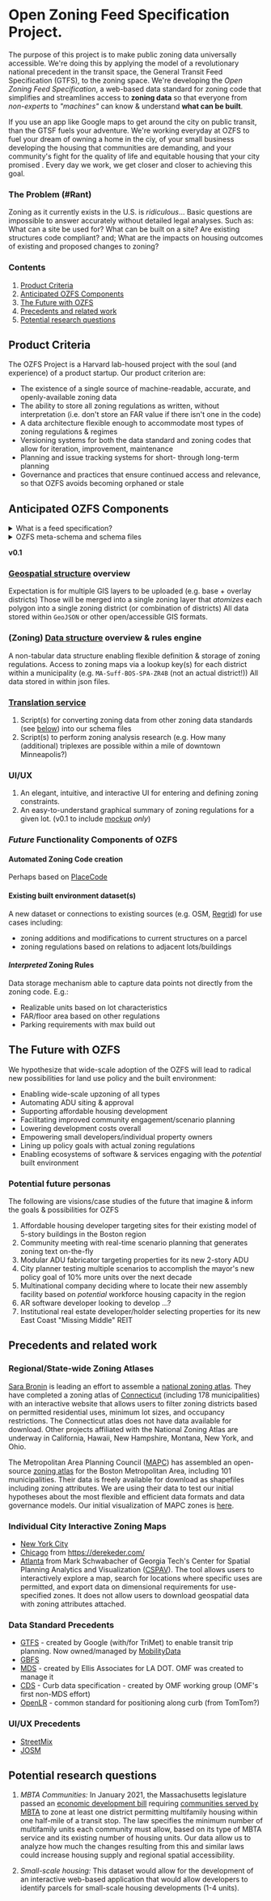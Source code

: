 # Open Zoning Feed Specification Project.

The purpose of this project is to make public zoning data universally accessible. We're doing this by applying the model of a revolutionary national precedent in the transit space, the General Transit Feed Specification (GTFS), to the zoning space. We're developing the _Open Zoning Feed Specification_, a web-based data standard for zoning code that simplifies and streamlines access to **zoning data** so that everyone from _non-experts_ to _"machines"_ can know & understand **what can be built**. 

If you use an app like Google maps to get around the city on public transit, than the GTSF fuels your adventure. We're working everyday at OZFS to fuel your dream of owning a home in the ciy, of your small business developing the housing that communities are demanding, and your community's fight for the quality of life and equitable housing that your city promised . Every day we work, we get closer and closer to achieving this goal. 

### The Problem (\#Rant)
Zoning as it currently exists in the U.S. is _ridiculous_...
Basic questions are impossible to answer accurately without detailed legal analyses. Such as: What can a site be used for? What can be built on a site? Are existing structures code compliant? and; What are the impacts on housing outcomes of existing and proposed changes to zoning?

### Contents
1. [Product Criteria](#product-criteria)
2. [Anticipated OZFS Components](#anticipated-ozfs-components)
3. [The Future with OZFS](#the-future-with-ozfs)
4. [Precedents and related work](#precedents-and-related-work)
5. [Potential research questions](#potential-research-questions)

## Product Criteria
The OZFS Project is a Harvard lab-housed project with the soul (and experience) of a product startup. Our product criterion are:
- The existence of a single source of machine-readable, accurate, and openly-available zoning data
- The ability to store all zoning regulations as written, without interpretation (i.e. don't store an FAR value if there isn't one in the code)
- A data architecture flexible enough to accommodate most types of zoning regulations & regimes
- Versioning systems for both the data standard and zoning codes that allow for iteration, improvement, maintenance
- Planning and issue tracking systems for short- through long-term planning
- Governance and practices that ensure continued access and relevance, so that OZFS avoids becoming orphaned or stale

## Anticipated OZFS Components
<details>
<summary>What is a feed specification?</summary>
<br>
A _feed specification_ is a pre-defined set of files for digitally storing information on a particular instance of a topic. For OZFS, our topic is zoning codes and and our instances are individual municipalities' zoning codes. Each file within our feed specification defines the required data structure for recording the information for a specifice piece of a municipality's zoning code. The particular data structure within each of these files an example of a schema, creating what we call schema files. When packaged together, these schema files form the complete set of instructions for how to capture an entire municipality's zoning code according to the specific standared data structure that we are intentionally and methodically designing. The culmination of our work for a given municipality will be a packaged set of instructions for that municipality, the municipality's feed specification.
</details>

<details>
<summary>OZFS meta-schema and schema files</summary>
<br>
Underpinning our schema files is a standard data structure known as the Open Zoning meta-schema. We're currently crafting our meta-schema off of the great work that has been done at Mobility Data, embodied in their Mobility Data Standard (MDS) meta-schema (http://json-schema.org/draft-06/schema#). 

Our schema files fall into one of two catagories: 1) for capturing the zoning regulations of a municipality's zoning code, and: 2) for capturing the geospatial information for a municipality's districts and proximity zones. A critical challenge of this project and its research contribution in this field is our work designing the standard data structures for schemas of both file catagories that enable us to meet the criteria we've outlined in the "Product Criteria" section above. 
</details>


**v0.1**
### [Geospatial structure](/geo-standard) overview
Expectation is for multiple GIS layers to be uploaded (e.g. base + overlay districts)
Those will be merged into a single zoning layer that _atomizes_ each polygon into a single zoning district (or combination of districts)
All data stored within `GeoJSON` or other open/accessible GIS formats. 

### (Zoning) [Data structure](/data-standard) overview & rules engine
A non-tabular data structure enabling flexible definition & storage of zoning regulations.
Access to zoning maps via a lookup key(s) for each district within a municipality (e.g. `MA-Suff-BOS-SPA-ZR4B` (not an actual district!))
All data stored in within json files. 

### [Translation service](/code/translation-scripts)
1. Script(s) for converting zoning data from other zoning data standards (see [below](#regionalstate-wide-zoning-atlases)) into our schema files
2. Script(s) to perform zoning analysis research (e.g. How many (additional) triplexes are possible within a mile of downtown Minneapolis?)

### UI/UX
1. An elegant, intuitive, and interactive UI for entering and defining zoning constraints.
2. An easy-to-understand graphical summary of zoning regulations for a given lot. 
(v0.1 to include [mockup](/images/ui-ux-mockups) _only_)

### _Future_ Functionality Components of OZFS

#### Automated Zoning Code creation
Perhaps based on [PlaceCode](https://www.principle.us/placecode)

#### Existing built environment dataset(s)
A new dataset or connections to existing sources (e.g. OSM, [Regrid](https://regrid.com/buildings)) for use cases including:
- zoning additions and modifications to current structures on a parcel
- zoning regulations based on relations to adjacent lots/buildings


#### _Interpreted_ Zoning Rules
Data storage mechanism able to capture data points not directly from the zoning code. E.g.:
- Realizable units based on lot characteristics
- FAR/floor area based on other regulations
- Parking requirements with max build out

## The Future with OZFS
We hypothesize that wide-scale adoption of the OZFS will lead to radical new possibilities for land use policy and the built environment:
- Enabling wide-scale upzoning of all types
- Automating ADU siting & approval
- Supporting affordable housing development
- Facilitating improved community engagement/scenario planning
- Lowering development costs overall
- Empowering small developers/individual property owners
- Lining up policy goals with actual zoning regulations
- Enabling ecosystems of software & services engaging with the _potential_ built environment

### Potential future personas
The following are visions/case studies of the future that imagine & inform the goals & possibilities for OZFS
1. Affordable housing developer targeting sites for their existing model of 5-story buildings in the Boston region
2. Community meeting with real-time scenario planning that generates zoning text on-the-fly
3. Modular ADU fabricator targeting properties for its new 2-story ADU
4. City planner testing multiple scenarios to accomplish the mayor's new policy goal of 10% more units over the next decade
5. Multinational company deciding where to locate their new assembly facility based on _potential_ workforce housing capacity in the region
6. AR software developer looking to develop ...?
7. Institutional real estate developer/holder selecting properties for its new East Coast "Missing Middle" REIT

## Precedents and related work
### Regional/State-wide Zoning Atlases
[Sara Bronin](https://aap.cornell.edu/people/sara-bronin) is leading an effort to assemble a
[national zoning atlas](https://www.zoningatlas.org/). They have completed
a zoning atlas of [Connecticut](https://www.zoningatlas.org/connecticut)
(including 178 municipalities) with an interactive website that allows users
to filter zoning districts based on permitted residential uses, minimum lot
sizes, and occupancy restrictions. The Connecticut atlas does not have data
available for download. Other projects affiliated with the National Zoning Atlas
are underway in California, Hawaii, New Hampshire, Montana, New York, and Ohio.

The Metropolitan Area Planning Council ([MAPC](https://www.mapc.org/))
has assembled an open-source [zoning atlas](https://zoningatlas.mapc.org/)
for the Boston Metropolitan Area, including 101 municipalities. Their data is freely
available for download as shapefiles including zoning attributes. We are using
their data to test our initial hypotheses about the most flexible and efficient
data formats and data governance models. Our initial visualization of MAPC
zones is [here](https://urban-stack.github.io/OpenZoning/MAPC-files/MAPC-map_leaflet.html).

### Individual City Interactive Zoning Maps
- [New York City](https://zola.planning.nyc.gov/)
- [Chicago](https://secondcityzoning.org/) from https://derekeder.com/
- [Atlanta](https://sites.gatech.edu/atlzoningexplorer/atl-zoning-code-explorer/) from Mark Schwabacher of Georgia Tech's Center for Spatial Planning Analytics and Visualization ([CSPAV](https://cspav.gatech.edu/)). The tool allows users to interactively explore a map, search for locations where specific uses are permitted, and export data on dimensional requirements for use-specified zones. It does not allow users to download geospatial data with zoning attributes attached.

### Data Standard Precedents
- [GTFS](https://gtfs.org/) - created by Google (with/for TriMet) to enable transit trip planning. Now owned/managed by [MobilityData](https://mobilitydata.org/)
- [GBFS](https://gbfs.mobilitydata.org/)
- [MDS](https://www.openmobilityfoundation.org/about-mds/) - created by Ellis Associates for LA DOT. OMF was created to manage it
- [CDS](https://www.openmobilityfoundation.org/about-cds/) - Curb data specification - created by OMF working group (OMF's first non-MDS effort)
- [OpenLR](http://www.openlr.org/) - common standard for positioning along curb (from TomTom?)

### UI/UX Precedents
- [StreetMix](https://streetmix.net/)
- [JOSM](https://josm.openstreetmap.de/)

## Potential research questions

1. *MBTA Communities:* In January 2021, the Massachusetts legislature passed an
[economic development bill](https://malegislature.gov/Laws/SessionLaws/Acts/2020/Chapter358)
requiring [communities served by MBTA](https://www.mass.gov/info-details/multi-family-zoning-requirement-for-mbta-communities#what-is-an-%22mbta-community%22?-) to zone at least one district permitting
multifamily housing within one half-mile of a transit stop. The law specifies
the minimum number of multifamily units each community must allow, based on
its type of MBTA service and its existing number of housing units. Our data
allow us to analyze how much the changes resulting from this and similar laws
could increase housing supply and regional spatial accessibility.

2. *Small-scale housing:* This dataset would allow for the development of an
interactive web-based application that would allow developers to identify
parcels for small-scale housing developments (1-4 units).
